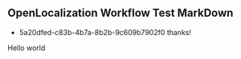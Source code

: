 ## OpenLocalization Workflow Test MarkDown
* 5a20dfed-c83b-4b7a-8b2b-9c609b7902f0 
thanks!

Hello world